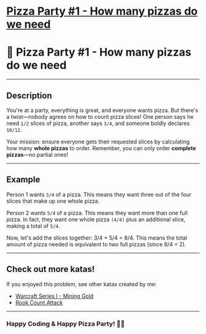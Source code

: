 # [Pizza Party #1 - How many pizzas do we need](https://www.codewars.com/kata/pizza-party-number-1-how-many-pizzas-do-we-need "https://www.codewars.com/kata/67785cb55afb1ba50d5de514")

# 🍕 Pizza Party #1 - How many pizzas do we need

---

## **Description**

You're at a party, everything is great, and everyone wants pizza. But there's a twist—nobody agrees on how to count pizza slices! One person says he need `1/2` slices of pizza, another says `3/4`, and someone boldly declares `10/12`. 

Your mission: ensure everyone gets their requested slices by calculating how many **whole pizzas** to order. Remember, you can only order **complete pizzas**—no partial ones!

---

## **Example**

Person 1 wants `3/4` of a pizza.
This means they want three out of the four slices that make up one whole pizza.

Person 2 wants `5/4` of a pizza.
This means they want more than one full pizza. In fact, they want one whole pizza `(4/4)` plus an additional slice, making a total of `5/4`.

Now, let's add the slices together: 3/4 + 5/4 = 8/4. This means the total amount of pizza needed is equivalent to two full pizzas (since 8/4 = 2).

---


## **Check out more katas!**

If you enjoyed this problem, see other katas created by me:

- [Warcraft Series I - Mining Gold](https://www.codewars.com/kata/64553d6b1a720c030d9e5285)
- [Rook Count Attack](https://www.codewars.com/kata/64416600772f2775f1de03f9)

---

### **Happy Coding & Happy Pizza Party! 🍕🎉**

